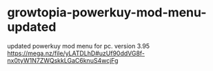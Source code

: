 # growtopia-powerkuy-mod-menu-updated
updated powerkuy mod menu for pc. version 3.95 https://mega.nz/file/yLATDLhD#uzUf90ddVG8f-nx0tyW1N7ZWQskkLGaC6knuS4wcjFg
